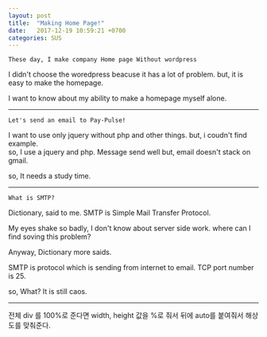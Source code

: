 ```yaml
---
layout: post
title:  "Making Home Page!"
date:   2017-12-19 10:59:21 +0700
categories: SUS
---
```

`These day, I make company Home page Without wordpress`

I didn't choose the woredpress beacuse it has a lot of problem. but, it is easy to make
the homepage. </br>

I want to know about my ability to make a homepage myself alone.

---
`Let's send an email to Pay-Pulse!`

I want to use only jquery without php and other things. but, i coudn't find example. <br/>
so, I use a jquery and php. Message send well but, email doesn't stack on gmail.<br/>

so, It needs a study time.

---
`What is SMTP?`

Dictionary, said to me. SMTP is Simple Mail Transfer Protocol. <br/>

My eyes shake so badly, I don't know about server side work. where can I find soving this problem? <br/>

Anyway, Dictionary more saids.

SMTP is protocol which is sending from internet to email. TCP port number is 25.

so, What?
It is still caos.



-----
전체 div 를 100%로 준다면 width, height 값을 %로 줘서 뒤에 auto를 붙여줘서 해상도를 맞춰준다.
